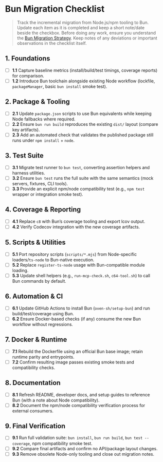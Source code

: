 # Bun Migration Checklist

> Track the incremental migration from Node.js/npm tooling to Bun.  
> Update each item as it is completed and keep a short note/date beside the checkbox.
> Before doing any work, ensure you understand the [Bun Migration Strategy](./migration.md).
> Keep notes of any deviations or important observations in the checklist itself.

## 1. Foundations

- [ ] **1.1** Capture baseline metrics (install/build/test timings, coverage reports) for comparison.
- [ ] **1.2** Introduce Bun toolchain alongside existing Node workflow (lockfile, `packageManager`, basic `bun install` smoke test).

## 2. Package & Tooling

- [ ] **2.1** Update `package.json` scripts to use Bun equivalents while keeping Node fallbacks where required.
- [ ] **2.2** Ensure `bun run build` reproduces the existing `dist/` layout (compare key artifacts).
- [ ] **2.3** Add an automated check that validates the published package still runs under `npm install` + `node`.

## 3. Test Suite

- [ ] **3.1** Migrate test runner to `bun test`, converting assertion helpers and harness utilities.
- [ ] **3.2** Ensure `bun test` runs the full suite with the same semantics (mock servers, fixtures, CLI tools).
- [ ] **3.3** Provide an explicit npm/node compatibility test (e.g., `npm test` wrapper or integration smoke test).

## 4. Coverage & Reporting

- [ ] **4.1** Replace `c8` with Bun’s coverage tooling and export lcov output.
- [ ] **4.2** Verify Codecov integration with the new coverage artifacts.

## 5. Scripts & Utilities

- [ ] **5.1** Port repository scripts (`scripts/*.mjs`) from Node-specific loaders/`ts-node` to Bun-native execution.
- [ ] **5.2** Replace `register-ts-node` usage with Bun-compatible module loading.
- [ ] **5.3** Update shell helpers (e.g., `run-mcp-check.sh`, `c64-tool.sh`) to call Bun commands by default.

## 6. Automation & CI

- [ ] **6.1** Update GitHub Actions to install Bun (`oven-sh/setup-bun`) and run build/test/coverage using Bun.
- [ ] **6.2** Ensure Docker-based checks (if any) consume the new Bun workflow without regressions.

## 7. Docker & Runtime

- [ ] **7.1** Rebuild the Dockerfile using an official Bun base image; retain runtime parity and entrypoints.
- [ ] **7.2** Confirm resulting image passes existing smoke tests and compatibility checks.

## 8. Documentation

- [ ] **8.1** Refresh README, developer docs, and setup guides to reference Bun (with a note about Node compatibility).
- [ ] **8.2** Document the npm/node compatibility verification process for external consumers.

## 9. Final Verification

- [ ] **9.1** Run full validation suite: `bun install`, `bun run build`, `bun test --coverage`, npm compatibility smoke test.
- [ ] **9.2** Compare final artifacts and confirm no API/package layout changes.
- [ ] **9.3** Remove obsolete Node-only tooling and close out migration notes.
